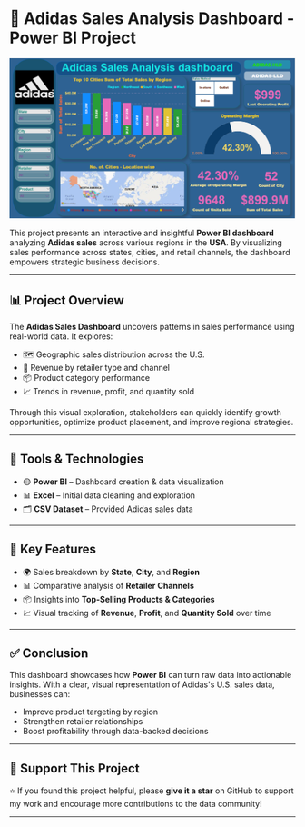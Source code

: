 # 👟 Adidas Sales Analysis Dashboard - Power BI Project

![Banner](https://raw.githubusercontent.com/Prachibansal11/Adidas-Sales-Analysis-Dashboard/77aeca3da9c0246990830dbee38cf0c564d1dbad/adidas-HLD.png)

This project presents an interactive and insightful **Power BI dashboard** analyzing **Adidas sales** across various regions in the **USA**. By visualizing sales performance across states, cities, and retail channels, the dashboard empowers strategic business decisions.

---

## 📊 Project Overview

The **Adidas Sales Dashboard** uncovers patterns in sales performance using real-world data. It explores:

- 🗺️ Geographic sales distribution across the U.S.  
- 🏪 Revenue by retailer type and channel  
- 📦 Product category performance  
- 📈 Trends in revenue, profit, and quantity sold  

Through this visual exploration, stakeholders can quickly identify growth opportunities, optimize product placement, and improve regional strategies.

---

## 🔧 Tools & Technologies

- 🟡 **Power BI** – Dashboard creation & data visualization  
- 📊 **Excel** – Initial data cleaning and exploration  
- 🗂️ **CSV Dataset** – Provided Adidas sales data  
---

## 📌 Key Features

- 🌍 Sales breakdown by **State**, **City**, and **Region**  
- 📊 Comparative analysis of **Retailer Channels**  
- 📦 Insights into **Top-Selling Products & Categories**  
- 💹 Visual tracking of **Revenue**, **Profit**, and **Quantity Sold** over time  


---

## ✅ Conclusion

This dashboard showcases how **Power BI** can turn raw data into actionable insights. With a clear, visual representation of Adidas's U.S. sales data, businesses can:

- Improve product targeting by region  
- Strengthen retailer relationships  
- Boost profitability through data-backed decisions

---

## 🙌 Support This Project

⭐ If you found this project helpful, please **give it a star** on GitHub to support my work and encourage more contributions to the data community!

---
